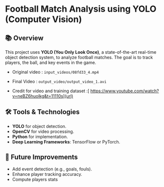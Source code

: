 
# Football Match Analysis using YOLO (Computer Vision)

## 📚 Overview

This project uses **YOLO (You Only Look Once)**, a state-of-the-art real-time object detection system, to analyze football matches. The goal is to track players, the ball, and key events in the game.  

 - Original video : `input_videos/08fd33_4.mp4`
 - Final Video : `output_video/output_video_1.avi`

 - Credit for video and training dataset :[ https://www.youtube.com/watch?v=neBZ6huolkg&t=11110s](url)

## 🛠 Tools & Technologies

- **YOLO** for object detection.
- **OpenCV** for video processing.
- **Python** for implementation.
- **Deep Learning Frameworks**: TensorFlow or PyTorch.

## 📝 Future Improvements

- Add event detection (e.g., goals, fouls).
- Enhance player tracking accuracy.
- Compute players stats
